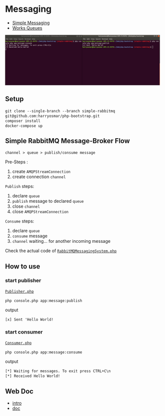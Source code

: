 # Messaging
* [Simple Messaging](https://github.com/harryosmar/php-bootstrap/blob/simple-rabbitmq/readme.md)
* [Works Queues](https://github.com/harryosmar/php-bootstrap/blob/queue-rabbitmq/readme.md)

![publisher & multipe consumer](https://github.com/harryosmar/php-bootstrap/blob/simple-rabbitmq/public/images/simple-queue.v1.jpg)

## Setup

```
git clone --single-branch --branch simple-rabbitmq git@github.com:harryosmar/php-bootstrap.git
composer install
docker-compose up
```

## Simple RabbitMQ Message-Broker Flow

```
channel > queue > publish/consume message
```

Pre-Steps :
1. create `AMQPStreamConnection`
2. create connection `channel`


`Publish` steps:
1. declare `queue`
2. `publish` message to declared `queue`
3. close `channel`
4. close `AMQPStreamConnection`

`Consume` steps:
1. declare `queue`
2. `consume` message
3. `channel` waiting... for another incoming message

Check the actual code of [`RabbitMQMessagingSystem.php`](https://github.com/harryosmar/php-bootstrap/blob/simple-rabbitmq/src/Services/RabbitMQMessagingSystem.php)

## How to use

### start publisher

[`Publisher.php`](https://github.com/harryosmar/php-bootstrap/blob/simple-rabbitmq/src/Console/Messaging/Publisher.php)

```
php console.php app:message:publish
```

output

```
[x] Sent 'Hello World!
```

### start consumer

[`Consumer.php`](https://github.com/harryosmar/php-bootstrap/blob/simple-rabbitmq/src/Console/Messaging/Consumer.php)

```
php console.php app:message:consume
```

output

```
[*] Waiting for messages. To exit press CTRL+C\n
[*] Received Hello World!
```

## Web Doc

- [intro](https://github.com/harryosmar/php-bootstrap/blob/simple-rabbitmq/web.md)
- [doc](https://github.com/harryosmar/php-bootstrap/blob/simple-rabbitmq/doc.md)